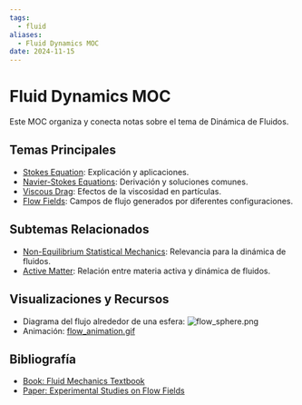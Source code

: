 ```yaml
---
tags:
  - fluid
aliases:
  - Fluid Dynamics MOC
date: 2024-11-15
---
```


# **Fluid Dynamics MOC**

Este MOC organiza y conecta notas sobre el tema de Dinámica de Fluidos.

## **Temas Principales**
- [Stokes Equation](./Stokes%20Equation.md): Explicación y aplicaciones.
- [Navier-Stokes Equations](./Navier-Stokes%20Equations.md): Derivación y soluciones comunes.
- [Viscous Drag](./Viscous%20Drag.md): Efectos de la viscosidad en partículas.
- [Flow Fields](./Flow%20Fields.md): Campos de flujo generados por diferentes configuraciones.

## **Subtemas Relacionados**
- [Non-Equilibrium Statistical Mechanics](./Non-Equilibrium%20Statistical%20Mechanics.md): Relevancia para la dinámica de fluidos.
- [Active Matter](./Active%20Matter.md): Relación entre materia activa y dinámica de fluidos.

## **Visualizaciones y Recursos**
- Diagrama del flujo alrededor de una esfera: ![flow_sphere.png](Visuals/flow_sphere.png)
- Animación: [flow_animation.gif](Visuals/flow_animation.gif)

## **Bibliografía**
- [Book: Fluid Mechanics Textbook](Book:%20Fluid%20Mechanics%20Textbook.md)
- [Paper: Experimental Studies on Flow Fields](Paper:%20Experimental%20Studies%20on%20Flow%20Fields.md)
